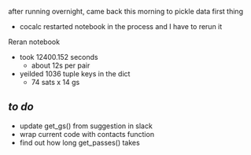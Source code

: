 after running overnight, came back this morning to pickle data first thing
- cocalc restarted notebook in the process and I have to rerun it 

Reran notebook
- took 12400.152 seconds
    - about 12s per pair
- yeilded 1036 tuple keys in the dict
    - 74 sats x 14 gs
    

_to do_
---
- update get_gs() from suggestion in slack
- wrap current code with contacts function
- find out how long get_passes() takes
